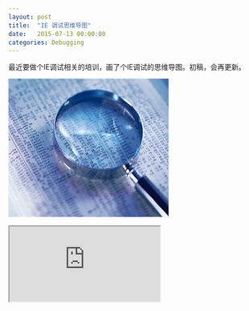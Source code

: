 ```yaml
---
layout: post
title:  "IE 调试思维导图"
date:   2015-07-13 00:00:00
categories: Debugging
---
```


最近要做个IE调试相关的培训，画了个IE调试的思维导图。初稿，会再更新。

![debug](/assets/images/posts/debug.png)

<!--more-->
<iframe src="http://naotu.baidu.com/viewshare.html?shareId=awz3mb8ij8c0" style="width:100% height:1000px"></iframe>

